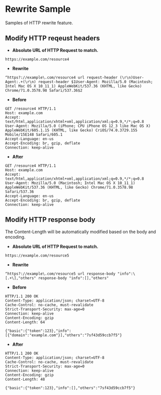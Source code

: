 # Rewrite Sample

Samples of HTTP rewrite feature.

## Modify HTTP reqeust headers

- **Absolute URL of HTTP Request to match.**
``` text
https://example.com/resource4
```

- **Rewrite**
``` text
^https?://example\.com/resource4 url request-header (\r\n)User-Agent:.+(\r\n) request-header $1User-Agent: Mozilla/5.0 (Macintosh; Intel Mac OS X 10_11_1) AppleWebKit/537.36 (KHTML, like Gecko) Chrome/71.0.3578.98 Safari/537.36$2
```

- **Before**
``` text
GET /resource4 HTTP/1.1
Host: example.com
Accept: text/html,application/xhtml+xml,application/xml;q=0.9,*/*;q=0.8
User-Agent: Mozilla/5.0 (iPhone; CPU iPhone OS 12_3 like Mac OS X) AppleWebKit/605.1.15 (KHTML, like Gecko) CriOS/74.0.3729.155 Mobile/15E148 Safari/605.1
Accept-Language: en-us
Accept-Encoding: br, gzip, deflate
Connection: keep-alive
```

- **After**
``` text
GET /resource4 HTTP/1.1
Host: example.com
Accept: text/html,application/xhtml+xml,application/xml;q=0.9,*/*;q=0.8
User-Agent: Mozilla/5.0 (Macintosh; Intel Mac OS X 10_11_1) AppleWebKit/537.36 (KHTML, like Gecko) Chrome/71.0.3578.98 Safari/537.36
Accept-Language: en-us
Accept-Encoding: br, gzip, deflate
Connection: keep-alive
```

## Modify HTTP response body
The Content-Length will be automatically modified based on the body and encoding.

- **Absolute URL of HTTP Request to match.**
``` text
https://example.com/resource5
```

- **Rewrite**
``` text
^https?://example\.com/resource5 url response-body "info":\[.+\],"others" response-body "info":[],"others"
```

- **Before**
``` text
HTTP/1.1 200 OK
Content-Type: application/json; charset=UTF-8
Cache-Control: no-cache, must-revalidate
Strict-Transport-Security: max-age=0
Connection: keep-alive
Content-Encoding: gzip
Content-Length: 64
```
``` text
{"basic":{"token":123},"info":[{"domain":"example.com"}],"others":"7sf43d59ccb7f5"}
```

- **After**
``` text
HTTP/1.1 200 OK
Content-Type: application/json; charset=UTF-8
Cache-Control: no-cache, must-revalidate
Strict-Transport-Security: max-age=0
Connection: keep-alive
Content-Encoding: gzip
Content-Length: 48
```
``` text
{"basic":{"token":123},"info":[],"others":"7sf43d59ccb7f5"}
```
